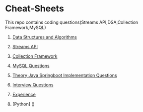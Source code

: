 # Cheat-Sheets
This repo contains coding questions(Streams API,DSA,Collection Framework,MySQL)

1. [Data Structures and Algorithms](docs)

2. [Streams API]()

3. [Collection Framework]()

4. [MySQL Questions](docs/mysql)

5. [Theory Java Springboot Implementation Questions]()
   
6. [Interview Questions](docs/Interview-Questions-ReadMe.md)

7. [Experience]()

8. [Python] ()

